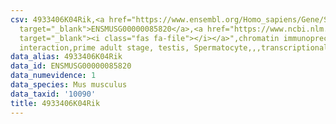 ```yaml
---
csv: 4933406K04Rik,<a href="https://www.ensembl.org/Homo_sapiens/Gene/Summary?db=core;g=ENSMUSG00000085820"
  target="_blank">ENSMUSG00000085820</a>,<a href="https://www.ncbi.nlm.nih.gov/pubmed/25450459"
  target="_blank"><i class="fas fa-file"></i></a>",chromatin immunoprecipitation assay,direct
  interaction,prime adult stage, testis, Spermatocyte,,,transcriptional regulation,
data_alias: 4933406K04Rik
data_id: ENSMUSG00000085820
data_numevidence: 1
data_species: Mus musculus
data_taxid: '10090'
title: 4933406K04Rik
---
```

